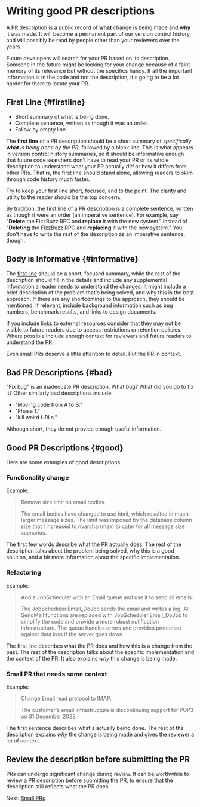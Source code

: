 # Writing good PR descriptions



A PR description is a public record of **what** change is being made and **why**
it was made. It will become a permanent part of our version control history, and
will possibly be read by people other than your reviewers over the
years.

Future developers will search for your PR based on its description. Someone in
the future might be looking for your change because of a faint memory of its
relevance but without the specifics handy. If all the important information is
in the code and not the description, it's going to be a lot harder for them to
locate your PR.

## First Line {#firstline}

*   Short summary of what is being done.
*   Complete sentence, written as though it was an order.
*   Follow by empty line.

The **first line** of a PR description should be a short summary of
*specifically* **what** *is being done by the PR*, followed by a blank line.
This is what appears in version control history summaries, so it should be
informative enough that future code searchers don't have to read your PR or its
whole description to understand what your PR actually *did* or how it differs
from other PRs. That is, the first line should stand alone, allowing readers to
skim through code history much faster.

Try to keep your first line short, focused, and to the point. The clarity and
utility to the reader should be the top concern.

By tradition, the first line of a PR description is a complete sentence, written
as though it were an order (an imperative sentence). For example, say
\"**Delete** the FizzBuzz RPC and **replace** it with the new system." instead
of \"**Deleting** the FizzBuzz RPC and **replacing** it with the new system."
You don't have to write the rest of the description as an imperative sentence,
though.

## Body is Informative {#informative}

The [first line](#firstline) should be a short, focused summary, while the rest
of the description should fill in the details and include any supplemental
information a reader needs to understand the changes. It might
include a brief description of the problem that's being solved, and why this is
the best approach. If there are any shortcomings to the approach, they should be
mentioned. If relevant, include background information such as bug numbers,
benchmark results, and links to design documents.

If you include links to external resources consider that they may not be visible
to future readers due to access restrictions or retention policies. Where
possible include enough context for reviewers and future readers to understand
the PR.

Even small PRs deserve a little attention to detail. Put the PR in context.

## Bad PR Descriptions {#bad}

"Fix bug" is an inadequate PR description. What bug? What did you do to fix it?
Other similarly bad descriptions include:

-   "Moving code from A to B."
-   "Phase 1."
-   "kill weird URLs."

Although short, they do not provide enough useful information.

## Good PR Descriptions {#good}

Here are some examples of good descriptions.

### Functionality change

Example:

> Remove size limit on email bodies.
>
> The email bodies have changed to use html, which resulted in much larger message sizes.
> The limit was imposed by the database column size that I increased to nvarchar(max)
> to cater for all message size scenarios.

The first few words describe what the PR actually does. The rest of the
description talks about the problem being solved, why this is a good solution,
and a bit more information about the specific implementation.

### Refactoring

Example:

> Add a JobScheduler with an Email queue and use it to send all emails.
>
> The JobScheduler.Email_DoJob sends the email and writes a log.
> All SendMail functions are replaced with JobScheduler.Email_DoJob to simplify the code
> and provide a more robust notification infrastructure. The queue handles errors
> and provides protection against data loss if the server goes down.

The first line describes what the PR does and how this is a change from the
past. The rest of the description talks about the specific implementation and the
context of the PR. It also explains *why* this change is being made.

### Small PR that needs some context

Example:

> Change Email read protocol to IMAP.
>
> The customer's email infrastructure is discontinuing support for POP3  
> on 31 December 2023. 

The first sentence describes what's actually being done. The rest of the
description explains *why* the change is being made and gives the reviewer a lot
of context.

## Review the description before submitting the PR

PRs can undergo significant change during review. It can be worthwhile to review
a PR description before submitting the PR, to ensure that the description still
reflects what the PR does.

Next: [Small PRs](small-prs.md)
